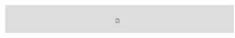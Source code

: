 <iframe src="https://rcm-eu.amazon-adsystem.com/e/cm?o=3&p=48&l=ur1&category=amazongeneric&banner=073MC7ZPJHQ7M2BYBHR2&f=ifr&linkID={{link_id}}&t=comboompunkts-21&tracking_id=comboompunkts-21" width="728" height="90" scrolling="no" border="0" marginwidth="0" style="border:none;" frameborder="0" sandbox="allow-scripts allow-same-origin allow-popups allow-top-navigation-by-user-activation"></iframe>



<div data-tf-widget="eKmQXeqD" data-tf-opacity="100" data-tf-hide-headers data-tf-chat style="width:100%;height:800px;"></div><script src="//embed.typeform.com/next/embed.js"></script>